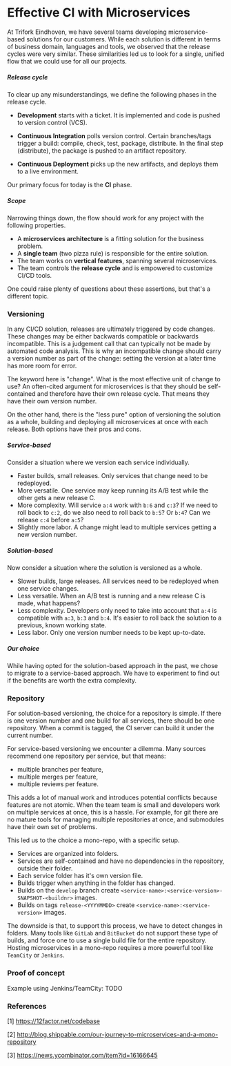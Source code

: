 # Effective CI with Microservices

At Trifork Eindhoven, we have several teams developing microservice-based solutions for our customers. While each solution is different in terms of business domain, languages and tools, we observed that the release cycles were very similar. These similarities led us to look for a single, unified flow that we could use for all our projects. 



##### Release cycle

To clear up any misunderstandings, we define the following phases in the release cycle.

- **Development** starts with a ticket. It is implemented and code is pushed to version control (VCS). 
- **Continuous Integration** polls version control. Certain branches/tags trigger a build: compile, check, test, package, distribute. In the final step (distribute), the package is pushed to an artifact repository.


- **Continuous Deployment** picks up the new artifacts, and deploys them to a live environment.

Our primary focus for today is the **CI** phase.



##### Scope

Narrowing things down, the flow should work for any project with the following properties.

- A **microservices architecture** is a fitting solution for the business problem.
- A **single team** (two pizza rule) is responsible for the entire solution.
- The team works on **vertical features**, spanning several microservices.
- The team controls the **release cycle** and is empowered to customize CI/CD tools.


One could raise plenty of questions about these assertions, but that's a different topic.



### Versioning

In any CI/CD solution, releases are ultimately triggered by code changes. These changes may be either backwards compatible or backwards incompatible. This is a judgement call that can typically not be made by automated code analysis. This is why an incompatible change should carry a version number as part of the change: setting the version at a later time has more room for error. 

The keyword here is "change". What is the most effective unit of change to use? An often-cited argument for microservices is that they should be self-contained and therefore have their own release cycle. That means they have their own version number. 

On the other hand, there is the "less pure" option of versioning the solution as a whole, building and deploying all microservices at once with each release. Both options have their pros and cons. 



##### Service-based

Consider a situation where we version each service individually.

- Faster builds, small releases. Only services that change need to be redeployed.
- More versatile. One service may keep running its A/B test while the other gets a new release C.
- More complexity. Will service `a:4` work with `b:6` and `c:3`? If we need to roll back to `c:2`, do we also need to roll back to `b:5`? Or `b:4`? Can we release `c:4` before `a:5`?
- Slightly more labor. A change might lead to multiple services getting a new version number.



##### Solution-based

Now consider a situation where the solution is versioned as a whole.

- Slower builds, large releases. All services need to be redeployed when one service changes.
- Less versatile. When an A/B test is running and a new release C is made, what happens?
- Less complexity. Developers only need to take into account that `a:4` is compatible with `a:3`, `b:3` and `b:4`. It's easier to roll back the solution to a previous, known working state.
- Less labor. Only one version number needs to be kept up-to-date.



##### Our choice

While having opted for the solution-based approach in the past, we chose to migrate to a service-based approach. We have to experiment to find out if the benefits are worth the extra complexity.


### Repository

For solution-based versioning, the choice for a repository is simple. If there is one version number and one build for all services, there should be one repository. When a commit is tagged, the CI server can build it under the current number.

For service-based versioning we encounter a dilemma. Many sources recommend one repository per service, but that means:

- multiple branches per feature,
- multiple merges per feature,
- multiple reviews per feature.

This adds a lot of manual work and introduces potential conflicts because features are not atomic. When the team team is small and developers work on multiple services at once, this is a hassle. For example, for git there are no mature tools for managing multiple repositories at once, and submodules have their own set of problems.

This led us to the choice a mono-repo, with a specific setup.

- Services are organized into folders. 
- Services are self-contained and have no dependencies in the repository, outside their folder.
- Each service folder has it's own version file.
- Builds trigger when anything in the folder has changed.
- Builds on the `develop` branch create `<service-name>:<service-version>-SNAPSHOT-<buildnr>` images.
- Builds on tags `release-<YYYYMMDD>` create `<service-name>:<service-version>` images.

The downside is that, to support this process, we have to detect changes in folders. Many tools like `GitLab` and `BitBucket` do not support these type of builds, and force one to use a single build file for the entire repository. Hosting microservices in a mono-repo requires a more powerful tool like `TeamCity` or `Jenkins`.



### Proof of concept

Example using Jenkins/TeamCity: TODO

### References

[1] https://12factor.net/codebase

[2] http://blog.shippable.com/our-journey-to-microservices-and-a-mono-repository

[3] https://news.ycombinator.com/item?id=16166645